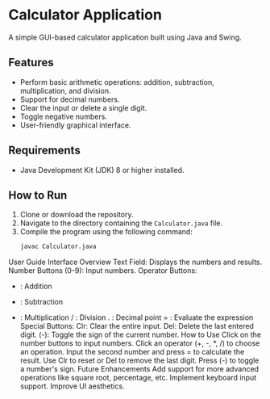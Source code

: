 # Calculator Application

A simple GUI-based calculator application built using Java and Swing.

## Features

- Perform basic arithmetic operations: addition, subtraction, multiplication, and division.
- Support for decimal numbers.
- Clear the input or delete a single digit.
- Toggle negative numbers.
- User-friendly graphical interface.

## Requirements

- Java Development Kit (JDK) 8 or higher installed.

## How to Run

1. Clone or download the repository.
2. Navigate to the directory containing the `Calculator.java` file.
3. Compile the program using the following command:
   ```bash
   javac Calculator.java
User Guide
Interface Overview
Text Field: Displays the numbers and results.
Number Buttons (0-9): Input numbers.
Operator Buttons:
+ : Addition
- : Subtraction
* : Multiplication
/ : Division
. : Decimal point
= : Evaluate the expression
Special Buttons:
Clr: Clear the entire input.
Del: Delete the last entered digit.
(-): Toggle the sign of the current number.
How to Use
Click on the number buttons to input numbers.
Click an operator (+, -, *, /) to choose an operation.
Input the second number and press = to calculate the result.
Use Clr to reset or Del to remove the last digit.
Press (-) to toggle a number's sign.
Future Enhancements
Add support for more advanced operations like square root, percentage, etc.
Implement keyboard input support.
Improve UI aesthetics.
